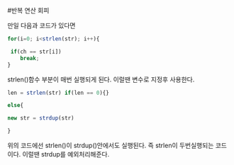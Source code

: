 #반복 연산 회피

만일 다음과 코드가 있다면
```javascript
for(i=0; i<strlen(str); i++){

 if(ch == str[i])
    break;
}
```
strlen()함수 부분이 매번 실행되게 된다. 이럴땐 변수로 지정후 사용한다.
```javascript
len = strlen(str) if(len == 0){}

else{

new str = strdup(str)

}
```
위의 코드에선 strlen()이 strdup()안에서도 실행된다. 즉 strlen이 두번실행되는 코드이다. 이럴땐 strdup를 예외처리해준다.
